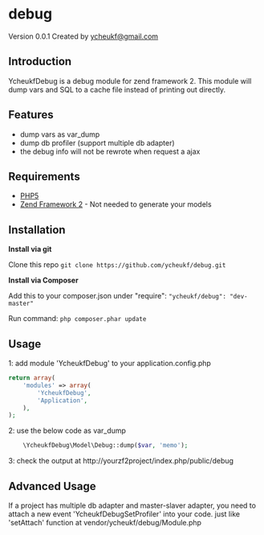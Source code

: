 debug
=====
Version 0.0.1 Created by ycheukf@gmail.com

Introduction
------------

YcheukfDebug is a debug module for zend framework 2.
This module will dump vars and SQL to a cache file instead of printing out directly.

Features
----------------

* dump vars as var_dump
* dump db profiler (support multiple db adapter)
* the debug info will not be rewrote when request a ajax

Requirements
------------

* [PHP5](https://php.net/)
* [Zend Framework 2](https://github.com/zendframework/zf2) - Not needed to generate your models

Installation
------------

**Install via git**

Clone this repo
`git clone https://github.com/ycheukf/debug.git`

**Install via Composer**

Add this to your composer.json under "require":
`"ycheukf/debug": "dev-master"`

Run command:
``php composer.phar update``

Usage
-----

1:  add module 'YcheukfDebug' to your application.config.php
```php
return array(
    'modules' => array(
        'YcheukfDebug',
        'Application',
    ),
);
```
2:  use the below code as var_dump
```php
	\YcheukfDebug\Model\Debug::dump($var, 'memo');
```
3:  check the output at http://yourzf2project/index.php/public/debug

Advanced Usage
-----

If a project has multiple db adapter and master-slaver adapter, you need to attach a new event  'YcheukfDebugSetProfiler' into your code.
just like  'setAttach' function at vendor/ycheukf/debug/Module.php